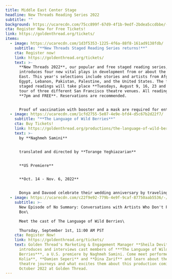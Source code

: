```yaml
---
title: Middle East Center Stage
headline: New Threads Reading Series 2022
subtitle: ""
background: https://ucarecdn.com/75cc899f-67d9-4f1b-9edf-2bdea5ccdbbe/-/crop/2286x509/0,167/-/preview/
cta: Register Now for Free Tickets!
link: https://goldenthread.org/tickets/
items:
  - image: https://ucarecdn.com/1d3f5353-1225-4f6a-88f8-161ad9138fdb/
    subtitle: "**New Threads Staged Reading Series returns!**"
    cta: Register now!
    link: https://goldenthread.org/tickets/
    text: >-
      **New Threads 2022**, our popular and free staged reading series,
      introduces four new vital plays in development from or about the Middle
      East. This year's selections include stories and artists from Afghanistan,
      Egypt, Lebanon, Pakistan, Palestine, and the United States. The four
      staged readings will take place **Tuesdays, August 9, 16, 23 and 30** in a
      tour of three different San Francisco theatre venues. All readings are at
      **7pm and FREE**. Reservations are recommended. 


      Proof of vaccination with booster and a mask are required for entry.
  - image: https://ucarecdn.com/1cfd2755-5e07-4e9e-bfd4-d5c67b2d22f7/
    subtitle: "**The Language of Wild Berries**"
    cta: Buy Tickets!
    link: https://goldenthread.org/productions/the-language-of-wild-berries-2022/
    text: >-
      by **Naghmeh Samini** 


      translated and directed by **Torange Yeghiazarian** 


      **US Premiere**


      **Oct. 14 - Nov. 6, 2022**


      Donya and Davood celebrate their wedding anniversary by traveling to the same seaside town where they spent their honeymoon. But on this trip, their 10th anniversary, a mysterious young man is following them. Who is he? What does he want? Trying to solve the mystery of the young man throws Donya and Davood into a time warp recalling their past nine anniversary trips. They remember what they have forgotten. But will that be enough to save their marriage?
  - image: https://ucarecdn.com/c22f9e92-779b-4e9f-9caf-87750aab5536/-/crop/750x365/0,0/-/preview/
    subtitle: >-
      New Episode of No Summary: Conversations with Artists Who Don't Fit in a
      Box\

      Meet the cast of The Language of Wild Berries\

      Thursday, September 1st, 11:00 AM PST
    cta: Register Now!
    link: https://goldenthread.org/tickets/
    text: Golden Thread's Marketing & Engagement Manager **Sheila Devitt**
      introduces and interviews cast members of ***The Language of Wild
      Berries***, a U.S. premiere by Naghmeh Samini. Come meet performers **Zaya
      Kolia**, **Damien Seperi** and **Dina Zarif** and learn about their
      theatre journeys and what excites them about this production coming up in
      October 2022 at Golden Thread.
---
```

